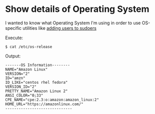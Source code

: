 # Show details of Operating System

I wanted to know what Operating System I'm using in order to use OS-specific utilities like [adding users to sudoers](add-user-to-sudoers.md)

Execute:
```
$ cat /etc/os-release
```

Output:
```
-------OS Information--------
NAME="Amazon Linux"
VERSION="2"
ID="amzn"
ID_LIKE="centos rhel fedora"
VERSION_ID="2"
PRETTY_NAME="Amazon Linux 2"
ANSI_COLOR="0;33"
CPE_NAME="cpe:2.3:o:amazon:amazon_linux:2"
HOME_URL="https://amazonlinux.com/"
------------------------------
```

